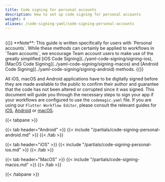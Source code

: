 ```yaml
---
title: Code signing for personal accounts
description: How to set up code signing for personal accounts
weight: 4
aliases: /code-signing-yaml/code-signing-personal-accounts
---
```

<br>
{{<notebox>}}
**Note**: This guide is written specifically for users with `Personal accounts`. While these methods can certainly be applied to workflows in `Team accounts`, we encourage Team account users to make use of the greatly simplified [iOS Code Signing](../yaml-code-signing/signing-ios), [MacOS Code Signing](../yaml-code-signing/signing-macos) and [Android Code Signing](../yaml-code-signing/signing-android) methods.
{{</notebox>}}


All iOS, macOS and Android applications have to be digitally signed before they are made available to the public to confirm their author and guarantee that the code has not been altered or corrupted since it was signed. This document will guide you through the necessary steps to sign your app if your workflows are configured to use the `codemagic.yaml` file. If you are using our `Flutter Workflow Editor`, please consult the relevant guides for [iOS](../flutter-code-signing/ios-code-signing), [Android](../flutter-code-signing/ios-code-signing) or [macOS](../flutter-code-signing/macos-code-signing).



{{< tabpane >}}

{{< tab header="Android" >}}
{{< include "/partials/code-signing-personal-android.md" >}}
{{< /tab >}}

{{< tab header="iOS" >}}
{{< include "/partials/code-signing-personal-ios.md" >}}
{{< /tab >}}

{{< tab header="MacOS" >}}
{{< include "/partials/code-signing-macos.md" >}}
{{< /tab >}}

{{< /tabpane >}}

